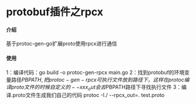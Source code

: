 # protobuf插件之rpcx

#### 介绍
基于protoc-gen-go扩展proto使用rpcx进行通信

#### 使用

1：编译代码：go build -o protoc-gen-rpcx main.go
2：找到protobuf的环境变量路径$PBPATH,把protoc-gen-rpcx可执行文件放到路径下，
  这样在protoc编译proto文件的时候自定义的--xxx_out会去$PBPATH路径下寻找执行文件
3：编译.proto文件生成我们自己的代码 protoc -I./ --rpcx_out=. test.proto

